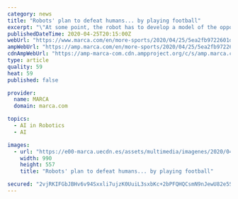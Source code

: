 ```yaml
---
category: news
title: "Robots' plan to defeat humans... by playing football"
excerpt: "\"At some point, the robot has to develop a model of the opponents, as this is not a game that depends entirely on one's own skills but also on the skills of the opponent,\" he stated. \"Chess is an excellent example. Currently the best artificial intelligence system that plays chess is based on learning by reinforcement creating a model of the game."
publishedDateTime: 2020-04-25T20:15:00Z
webUrl: "https://www.marca.com/en/more-sports/2020/04/25/5ea2fb9722601de4048b4624.html"
ampWebUrl: "https://amp.marca.com/en/more-sports/2020/04/25/5ea2fb9722601de4048b4624.html"
cdnAmpWebUrl: "https://amp-marca-com.cdn.ampproject.org/c/s/amp.marca.com/en/more-sports/2020/04/25/5ea2fb9722601de4048b4624.html"
type: article
quality: 59
heat: 59
published: false

provider:
  name: MARCA
  domain: marca.com

topics:
  - AI in Robotics
  - AI

images:
  - url: "https://e00-marca.uecdn.es/assets/multimedia/imagenes/2020/04/15/15869578975434.jpg"
    width: 990
    height: 557
    title: "Robots' plan to defeat humans... by playing football"

secured: "2vjRKIFGbJBHv6v94Sxxli7ujzK0UuiL3sxbKc+2bPFQHQCsmN9nJewU82e5SlM9En6yq5IKdcQOS6gDJycXhjWKpPOd/Y7oMdAyoiwyoG3fj6RiB2MaQGyrotmERzWIw0FmhP5p+l/R3U1NsDCTt707k6GpqoOEeLOaJR/KrWQq3MIbXqkNaPp6M39qqUc695t4W9ZUvPzpLl/xuyp8cL5zD7BXPH2UlTGXcTR9ix5uqdE5c4Q7ono0EWO31V4MR35Xelxj6tJHPemvbaYpUKwzpV+lPQDyaaWDZXILIi8aimvwN7glaZ9zn/XM94KXK2kAQ/yR6+PK5vl+A+m7IpdSFFWvK+CUZyw+hB7Coq9kBVl1cAUcKZdW26nuU+mMYbSTpulHEaRqcGBChC3PsuC+HR03DeLaXPRAwjtMhm6WF+RyepGgFLz8vLd0tbkhH68uL7XKMAqy7KzhNvXaZlBIdsIar5f7c9cPRwZ/8+E=;kHhqiEvDBrLfLHJ7CKNWYw=="
---
```



